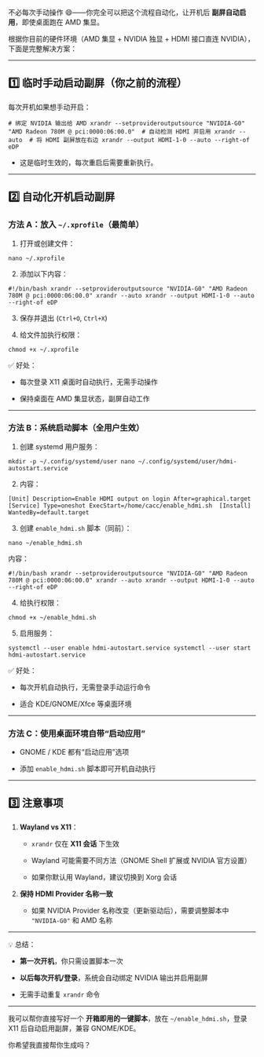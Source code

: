 不必每次手动操作 😄——你完全可以把这个流程自动化，让开机后 **副屏自动启用**，即使桌面跑在 AMD 集显。

根据你目前的硬件环境（AMD 集显 + NVIDIA 独显 + HDMI 接口直连 NVIDIA），下面是完整解决方案：

---

## 1️⃣ 临时手动启动副屏（你之前的流程）

每次开机如果想手动开启：

`# 绑定 NVIDIA 输出给 AMD xrandr --setprovideroutputsource "NVIDIA-G0" "AMD Radeon 780M @ pci:0000:06:00.0"  # 自动检测 HDMI 并启用 xrandr --auto  # 将 HDMI 副屏放在右边 xrandr --output HDMI-1-0 --auto --right-of eDP`

- 这是临时生效的，每次重启后需要重新执行。

---

## 2️⃣ 自动化开机启动副屏

### 方法 A：放入 `~/.xprofile`（最简单）

1. 打开或创建文件：

`nano ~/.xprofile`

2. 添加以下内容：

`#!/bin/bash xrandr --setprovideroutputsource "NVIDIA-G0" "AMD Radeon 780M @ pci:0000:06:00.0" xrandr --auto xrandr --output HDMI-1-0 --auto --right-of eDP`

3. 保存并退出 (`Ctrl+O`, `Ctrl+X`)

4. 给文件加执行权限：

`chmod +x ~/.xprofile`

✅ 好处：

- 每次登录 X11 桌面时自动执行，无需手动操作

- 保持桌面在 AMD 集显状态，副屏自动工作

---

### 方法 B：系统启动脚本（全用户生效）

1. 创建 systemd 用户服务：

`mkdir -p ~/.config/systemd/user nano ~/.config/systemd/user/hdmi-autostart.service`

2. 内容：

`[Unit] Description=Enable HDMI output on login After=graphical.target  [Service] Type=oneshot ExecStart=/home/cacc/enable_hdmi.sh  [Install] WantedBy=default.target`

3. 创建 `enable_hdmi.sh` 脚本（同前）：

`nano ~/enable_hdmi.sh`

内容：

`#!/bin/bash xrandr --setprovideroutputsource "NVIDIA-G0" "AMD Radeon 780M @ pci:0000:06:00.0" xrandr --auto xrandr --output HDMI-1-0 --auto --right-of eDP`

4. 给执行权限：

`chmod +x ~/enable_hdmi.sh`

5. 启用服务：

`systemctl --user enable hdmi-autostart.service systemctl --user start hdmi-autostart.service`

✅ 好处：

- 每次开机自动执行，无需登录手动运行命令

- 适合 KDE/GNOME/Xfce 等桌面环境

---

### 方法 C：使用桌面环境自带“启动应用”

- GNOME / KDE 都有“启动应用”选项

- 添加 `enable_hdmi.sh` 脚本即可开机自动执行

---

## 3️⃣ 注意事项

1. **Wayland vs X11**：
   
   - `xrandr` 仅在 **X11 会话** 下生效
   
   - Wayland 可能需要不同方法（GNOME Shell 扩展或 NVIDIA 官方设置）
   
   - 如果你默认用 Wayland，建议切换到 Xorg 会话

2. **保持 HDMI Provider 名称一致**
   
   - 如果 NVIDIA Provider 名称改变（更新驱动后），需要调整脚本中 `"NVIDIA-G0"` 和 AMD 名称

---

💡 总结：

- **第一次开机**，你只需设置脚本一次

- **以后每次开机/登录**，系统会自动绑定 NVIDIA 输出并启用副屏

- 无需手动重复 `xrandr` 命令

---

我可以帮你直接写好一个 **开箱即用的一键脚本**，放在 `~/enable_hdmi.sh`，登录 X11 后自动启用副屏，兼容 GNOME/KDE。

你希望我直接帮你生成吗？
